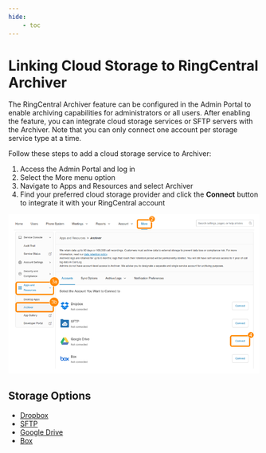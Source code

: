 ```yaml
---
hide:
    - toc
---
```


# Linking Cloud Storage to RingCentral Archiver

The RingCentral Archiver feature can be configured in the Admin Portal to enable archiving capabilities for administrators or all users. After enabling the feature, you can integrate cloud storage services or SFTP servers with the Archiver. Note that you can only connect one account per storage service type at a time.

Follow these steps to add a cloud storage service to Archiver:

1. Access the Admin Portal and log in
2. Select the More menu option
3. Navigate to Apps and Resources and select Archiver
4. Find your preferred cloud storage provider and click the **Connect** button to integrate it with your RingCentral account

![Connect to Storage](img/connect-storage.png)

## Storage Options

- [Dropbox](./connect-dropbox.md)
- [SFTP](./connect-sftp.md)
- [Google Drive](./connect-gdrive.md)
- [Box](./connect-box.md)
